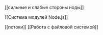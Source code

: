 [[сильные и слабые стороны ноды]]

[[Система модулей Node.js]]

[[потоки]]
[[Работа с файловой системой]]